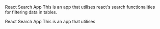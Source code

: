 React Search App
This is an app that utilises react's search functionalities for filtering data in tables.

React Search App
This is an app that utilises
